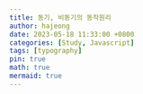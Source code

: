 ```yaml
---
title: 동기, 비동기의 동작원리
author: hajeong
date: 2023-05-18 11:33:00 +0800
categories: [Study, Javascript]
tags: [typography]
pin: true
math: true
mermaid: true
---
```

